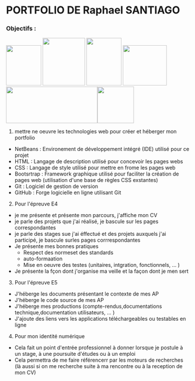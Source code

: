 # PORTFOLIO DE Raphael SANTIAGO

###  Objectifs :

<img src="https://upload.wikimedia.org/wikipedia/commons/thumb/9/98/Apache_NetBeans_Logo.svg/444px-Apache_NetBeans_Logo.svg.png?20180920122700" width="96" height="110"> <img src="https://upload.wikimedia.org/wikipedia/commons/thumb/6/61/HTML5_logo_and_wordmark.svg/768px-HTML5_logo_and_wordmark.svg.png" width="116" height="130"> <img src="https://upload.wikimedia.org/wikipedia/commons/thumb/d/d5/CSS3_logo_and_wordmark.svg/1452px-CSS3_logo_and_wordmark.svg.png" width="96" height="130"> <img src="https://upload.wikimedia.org/wikipedia/commons/thumb/b/b2/Bootstrap_logo.svg/1280px-Bootstrap_logo.svg.png" width="120" height="110"> <img src="https://upload.wikimedia.org/wikipedia/commons/thumb/e/e0/Git-logo.svg/2560px-Git-logo.svg.png" width="250" height="100"><img src="https://cdn-icons-png.flaticon.com/512/25/25231.png" width="100" height="100">


1. mettre ne oeuvre les technologies web pour créer et héberger mon portfolio
 
  - NetBeans : Environement de développement intégré (IDE) utilisé pour ce projet
  - HTML : Langage de description utilisé pour concevoir les pages webs
  - CSS : Langage de style utilisé pour mettre en frome les pages web
  - Bootsrtrap : Framework graphique utilisé pour faciliter la création de pages web (utilisation d'une base de règles CSS exstantes)
  - Git : Logiciel de gestion de version
  - GitHub : Forge logicielle en ligne utilisant Git

2. Pour l'épreuve E4

  - je me présente et présente mon parcours, j'affiche mon CV
  - je parle des projets que j'ai réalisé, je bascule sur les pages correspondantes
  - je parle des stages sue j'ai éffectué et des projets auxquels j'ai participé, je bascule surles pages corrrespondantes
  - Je présente mes bonnes pratiques
     - Respect des normeset des standards
     - auto-formaation
     - Mise en oeuvre des testes (unitaires, intgration, fonctionnels, ... )
  - Je présente la fçon dont j'organise  ma veille et la façon dont je men sert
 
3. Pour l'épreuve E5

  - J'héberge les documents présentant le contexte de mes AP
  - J'héberge le code source de mes AP
  - J'héberge mes productions (compte-rendus,documentations technique,documentation utilisateurs, ... )
  - J'ajoute des liens vers les applications téléchargeables ou testables en ligne
 
4. Pour mon identité numérique

  - Cela fait un point d'entrée professionnel à donner lorsque je postule à un stage, à une poursuite d'études ou à un emploi
  - Cela permettra de me faire référencerr par les moteurs de recherches (là aussi si on me recherche suite à ma rencontre ou à la reception de mon CV)
